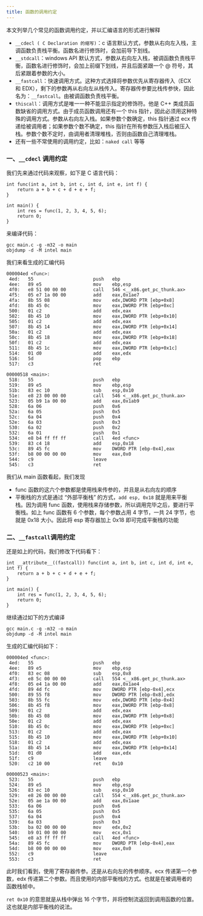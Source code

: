 ```yaml
---
title: 函数的调用约定
---
```


本文列举几个常见的函数调用约定，并以汇编语言的形式进行解释

- `__cdecl ( C Declaration 的缩写)`：c 语言默认方式，参数从右向左入栈，主调函数负责栈平衡。函数名进行修饰时，会加前导下划线。
- `__stdcall`：windows API 默认方式，参数从右向左入栈，被调函数负责栈平衡，函数名进行修饰时，会加上前缀下划线，并且后面紧跟一个 @ 符号，其后紧跟着参数的大小。
- `__fastcall`：快速调用方式。这种方式选择将参数优先从寄存器传入（ECX 和 EDX），剩下的参数再从右向左从栈传入。寄存器传参要比栈传参快，因此名为：`__fastcall`。由被调函数负责栈平衡。
- `thiscall`：调用方式是唯一一种不能显示指定的修饰符。他是 C++ 类成员函数缺省的调用方式。由于成员函数调用还有一个 this 指针，因此必须用这种特殊的调用方式。参数从右向左入栈。如果参数个数确定，this 指针通过 ecx 传递给被调用者；如果参数个数不确定，this 指针在所有参数压入栈后被压入栈。参数个数不定时，由调用者清理堆栈，否则由函数自己清理堆栈。
- 还有一些不常使用的调用约定，比如：`naked call` 等等

### 一、`__cdecl` 调用约定

我们先来通过代码来观察，如下是 C 语言代码：

```
int func(int a, int b, int c, int d, int e, int f) {
    return a + b + c + d + e + f;
}

int main() {
    int res = func(1, 2, 3, 4, 5, 6);
    return 0;
}
```

来编译代码：

```
gcc main.c -g -m32 -o main
objdump -d -M intel main
```

我们来看生成的汇编代码

```
000004ed <func>:
 4ed:	55                   	push   ebp
 4ee:	89 e5                	mov    ebp,esp
 4f0:	e8 51 00 00 00       	call   546 <__x86.get_pc_thunk.ax>
 4f5:	05 e7 1a 00 00       	add    eax,0x1ae7
 4fa:	8b 55 08             	mov    edx,DWORD PTR [ebp+0x8]
 4fd:	8b 45 0c             	mov    eax,DWORD PTR [ebp+0xc]
 500:	01 c2                	add    edx,eax
 502:	8b 45 10             	mov    eax,DWORD PTR [ebp+0x10]
 505:	01 c2                	add    edx,eax
 507:	8b 45 14             	mov    eax,DWORD PTR [ebp+0x14]
 50a:	01 c2                	add    edx,eax
 50c:	8b 45 18             	mov    eax,DWORD PTR [ebp+0x18]
 50f:	01 c2                	add    edx,eax
 511:	8b 45 1c             	mov    eax,DWORD PTR [ebp+0x1c]
 514:	01 d0                	add    eax,edx
 516:	5d                   	pop    ebp
 517:	c3                   	ret    

00000518 <main>:
 518:	55                   	push   ebp
 519:	89 e5                	mov    ebp,esp
 51b:	83 ec 10             	sub    esp,0x10
 51e:	e8 23 00 00 00       	call   546 <__x86.get_pc_thunk.ax>
 523:	05 b9 1a 00 00       	add    eax,0x1ab9
 528:	6a 06                	push   0x6
 52a:	6a 05                	push   0x5
 52c:	6a 04                	push   0x4
 52e:	6a 03                	push   0x3
 530:	6a 02                	push   0x2
 532:	6a 01                	push   0x1
 534:	e8 b4 ff ff ff       	call   4ed <func>
 539:	83 c4 18             	add    esp,0x18
 53c:	89 45 fc             	mov    DWORD PTR [ebp-0x4],eax
 53f:	b8 00 00 00 00       	mov    eax,0x0
 544:	c9                   	leave  
 545:	c3                   	ret    
```

我们从 main 函数看起，我们发现

- func 函数的这六个参数都是使用栈来传参的，并且是从右向左的顺序
- 平衡栈的方式是通过 “外部平衡栈” 的方式，`add esp, 0x18` 就是用来平衡栈。因为调用 func 函数，使用栈来存储参数，所以调用完毕之后，要进行平衡栈。如上 func 函数有 6 个参数，每个参数占用 4 字节，一共 24 字节，也就是 0x18 大小。因此将 esp 寄存器加上 0x18 即可完成平衡栈的功能

### 二、`__fastcall`调用约定

还是如上的代码，我们修改下代码看下：

```
int __attribute__((fastcall)) func(int a, int b, int c, int d, int e, int f) {
    return a + b + c + d + e + f;
}

int main() {
    int res = func(1, 2, 3, 4, 5, 6);
    return 0;
}
```

继续通过如下的方式编译

```
gcc main.c -g -m32 -o main 
objdump -d -M intel main
```

生成的汇编代码如下：

```
000004ed <func>:
 4ed:	55                   	push   ebp
 4ee:	89 e5                	mov    ebp,esp
 4f0:	83 ec 08             	sub    esp,0x8
 4f3:	e8 5c 00 00 00       	call   554 <__x86.get_pc_thunk.ax>
 4f8:	05 e4 1a 00 00       	add    eax,0x1ae4
 4fd:	89 4d fc             	mov    DWORD PTR [ebp-0x4],ecx
 500:	89 55 f8             	mov    DWORD PTR [ebp-0x8],edx
 503:	8b 55 fc             	mov    edx,DWORD PTR [ebp-0x4]
 506:	8b 45 f8             	mov    eax,DWORD PTR [ebp-0x8]
 509:	01 c2                	add    edx,eax
 50b:	8b 45 08             	mov    eax,DWORD PTR [ebp+0x8]
 50e:	01 c2                	add    edx,eax
 510:	8b 45 0c             	mov    eax,DWORD PTR [ebp+0xc]
 513:	01 c2                	add    edx,eax
 515:	8b 45 10             	mov    eax,DWORD PTR [ebp+0x10]
 518:	01 c2                	add    edx,eax
 51a:	8b 45 14             	mov    eax,DWORD PTR [ebp+0x14]
 51d:	01 d0                	add    eax,edx
 51f:	c9                   	leave  
 520:	c2 10 00             	ret    0x10

00000523 <main>:
 523:	55                   	push   ebp
 524:	89 e5                	mov    ebp,esp
 526:	83 ec 10             	sub    esp,0x10
 529:	e8 26 00 00 00       	call   554 <__x86.get_pc_thunk.ax>
 52e:	05 ae 1a 00 00       	add    eax,0x1aae
 533:	6a 06                	push   0x6
 535:	6a 05                	push   0x5
 537:	6a 04                	push   0x4
 539:	6a 03                	push   0x3
 53b:	ba 02 00 00 00       	mov    edx,0x2
 540:	b9 01 00 00 00       	mov    ecx,0x1
 545:	e8 a3 ff ff ff       	call   4ed <func>
 54a:	89 45 fc             	mov    DWORD PTR [ebp-0x4],eax
 54d:	b8 00 00 00 00       	mov    eax,0x0
 552:	c9                   	leave  
 553:	c3                   	ret    
```

此时我们看到，使用了寄存器传参。还是从右向左的传参顺序。ecx 传递第一个参数，edx 传递第二个参数。而且使用的内部平衡栈的方式。也就是在被调用者的函数栈帧中。

`ret 0x10` 的意思就是从栈中弹出 16 个字节，并将控制流返回到调用函数的位置。这也就是内部平衡栈的说法。

